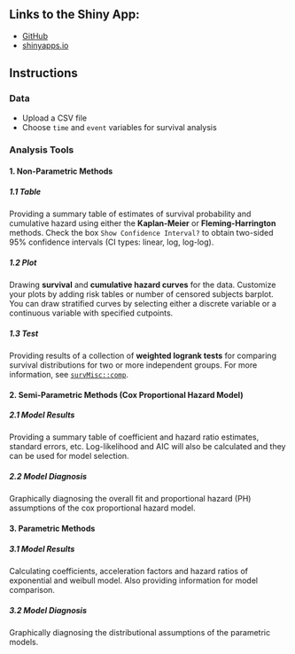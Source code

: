 ## Links to the Shiny App:
* [GitHub](https://github.com/YufanWu147/Shiny-App-Survival-Analysis/)
* [shinyapps.io](https://yufan-wu.shinyapps.io/Survival_Analysis/)

## Instructions


### Data

-   Upload a CSV file
-   Choose `time` and `event` variables for survival analysis

### Analysis Tools

#### 1. Non-Parametric Methods

##### 1.1 Table

Providing a summary table of estimates of survival probability and
cumulative hazard using either the **Kaplan-Meier** or
**Fleming-Harrington** methods. Check the box
`Show Confidence Interval?` to obtain two-sided 95% confidence intervals
(CI types: linear, log, log-log).

##### 1.2 Plot

Drawing **survival** and **cumulative hazard curves** for the data. Customize
your plots by adding risk tables or number of censored subjects
barplot. You can draw stratified curves by selecting either a discrete
variable or a continuous variable with specified cutpoints.

##### 1.3 Test

Providing results of a collection of **weighted logrank tests** for
comparing survival distributions for two or more independent groups. For
more information, see
[`survMisc::comp`](https://www.rdocumentation.org/packages/survMisc/versions/0.5.5/topics/comp).

#### 2. Semi-Parametric Methods (Cox Proportional Hazard Model)

##### 2.1 Model Results

Providing a summary table of coefficient and hazard ratio estimates,
standard errors, etc. Log-likelihood and AIC will also be calculated and they can be used for model selection.

##### 2.2 Model Diagnosis

Graphically diagnosing the overall fit and proportional hazard (PH)
assumptions of the cox proportional hazard model.

#### 3. Parametric Methods

##### 3.1 Model Results

Calculating coefficients, acceleration factors and hazard ratios of
exponential and weibull model. Also providing information for model
comparison.

##### 3.2 Model Diagnosis

Graphically diagnosing the distributional assumptions of the parametric models.
